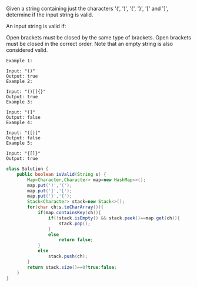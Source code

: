 Given a string containing just the characters '(', ')', '{', '}', '[' and ']', determine if the input string is valid.

An input string is valid if:

Open brackets must be closed by the same type of brackets.
Open brackets must be closed in the correct order.
Note that an empty string is also considered valid.
```
Example 1:

Input: "()"
Output: true
Example 2:

Input: "()[]{}"
Output: true
Example 3:

Input: "(]"
Output: false
Example 4:

Input: "([)]"
Output: false
Example 5:

Input: "{[]}"
Output: true
```
```java
class Solution {
    public boolean isValid(String s) {
        Map<Character,Character> map=new HashMap<>();
        map.put(')','(');
        map.put(']','[');
        map.put('}','{');
        Stack<Character> stack=new Stack<>();
        for(char ch:s.toCharArray()){
            if(map.containsKey(ch)){
                if(!stack.isEmpty() && stack.peek()==map.get(ch)){
                    stack.pop();
                }
                else
                    return false;
            }
            else
                stack.push(ch);
        }
        return stack.size()==0?true:false;
    }
}
````
